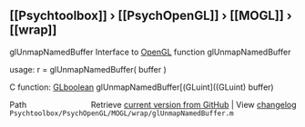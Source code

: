 ## [[Psychtoolbox]] &#8250; [[PsychOpenGL]] &#8250; [[MOGL]] &#8250; [[wrap]]

glUnmapNamedBuffer  Interface to [OpenGL](OpenGL) function glUnmapNamedBuffer  
  
usage:  r = glUnmapNamedBuffer( buffer )  
  
C function:  [GLboolean](GLboolean) glUnmapNamedBuffer[(GLuint]((GLuint) buffer)  




<div class="code_header" style="text-align:right;">
  <span style="float:left;">Path&nbsp;&nbsp;</span> <span class="counter">Retrieve <a href=
  "https://raw.github.com/Psychtoolbox-3/Psychtoolbox-3/beta/Psychtoolbox/PsychOpenGL/MOGL/wrap/glUnmapNamedBuffer.m">current version from GitHub</a> | View <a href=
  "https://github.com/Psychtoolbox-3/Psychtoolbox-3/commits/beta/Psychtoolbox/PsychOpenGL/MOGL/wrap/glUnmapNamedBuffer.m">changelog</a></span>
</div>
<div class="code">
  <code>Psychtoolbox/PsychOpenGL/MOGL/wrap/glUnmapNamedBuffer.m</code>
</div>

